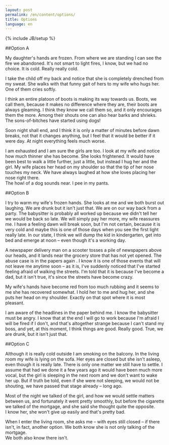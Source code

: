 ```yaml
---
layout: post
permalink: /en/content/options/
title: Options
language: en
---
```


{% include JB/setup %}

##Option A

My daughter's hands are frozen. From where we are standing I can see the fire we
abandoned. It's not smart to light fires, I know, but we had no choice. It is
cold. Really really cold.

I take the child off my back and notice that she is completely drenched from my
sweat. She walks with that funny gait of hers to my wife who hugs her. One of
them cries softly.

I think an entire platoon of boots is making its way towards us. Boots, we call
them, because it makes no difference where they are, their boots are always
gleaming. I think they know we call them so, and it only encourages them the
more. Among their shouts one can also hear barks and shrieks. The
sons-of-bitches have started using dogs!

Soon night shall end, and I think it is only a matter of minutes before dawn
breaks, not that it changes anything, but I feel that it would be better if it
were day. At night everything feels much worse.

I am exhausted and I am sure the girls are too. I look at my wife and notice how
much thinner she has become. She looks frightened. It would have been best to
walk a little further, just a little, but instead I hug her and the girl. My
wife places her head on my shoulder so that the tip of her nose touches my neck.
We have always laughed at how she loves placing her nose right there.<br/>
The howl of a dog sounds near. I pee in my pants.

##Option B

I try to warm my wife's frozen hands. She looks at me and we both burst out
laughing. We are drunk but it isn't just that. We are on our way back from a
party. The babysitter is probably all worked up because we didn't tell her we
would be back so late. We will simply pay her more, my wife reassures me. I have
a feeling dawn will break soon, but I'm not certain, because it is very cold and
maybe this is one of those days when you see the first light really late. In our
state, I think we will dump the kid in kindergarten, get into bed and emerge at
noon – even though it's a working day.

A newspaper delivery man on a scooter tosses a pile of newspapers above our
heads, and it lands near the grocery store that has not yet opened. The abuse
case is in the papers again . I know it is one of those events that will not
leave me anytime soon – as it is, I've suddenly noticed that I've started
feeling afraid of walking the streets. I'm told that it is because I've become a
dad, but it isn't true, it's since the streets have become crazy.

My wife's hands have become red from too much rubbing and it seems to me she has
recovered somewhat. I hold her to me and hug her, and she puts her head on my
shoulder. Exactly on that spot where it is most pleasant.

I am aware of the headlines in the paper behind me. I know the babysitter must
be angry. I know that at the end I will go to work because I'm afraid I will be
fired if I don't, and that's altogether strange because I can't stand my boss,
and yet, at this moment, I think things are good. Really good. True, we are drunk,
but it isn't just that.

##Option C

Although it is really cold outside I am smoking on the balcony. In the living
room my wife is lying on the sofa. Her eyes are closed but she isn't asleep,
even though it is really late. There is only one matter we still have to settle.
I assume that had we done it a few years ago it would have been much more vocal,
but the girl is sleeping in the next room and we don't want to wake her up. But
if truth be told, even if she were not sleeping, we would not be shouting, we
have passed that stage already – long ago.

Most of the night we talked of the girl, and how we would settle matters between us, and fortunately it went pretty smoothly, but before the cigarette we talked of the mortgage, and she said she thought quite the opposite.  
I know her, she won't give up easily and that's pretty bad.

When I enter the living room, she asks me – with eyes still closed – if there
isn't, in fact, another option. We both know she is not only talking of the
mortgage.  
We both also know there isn't.
